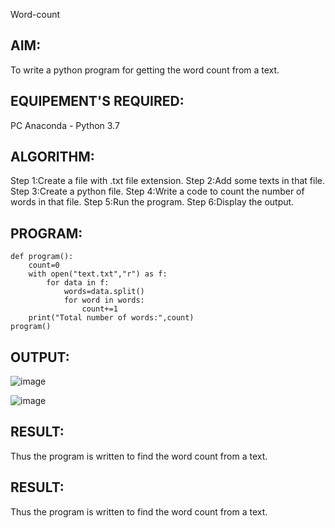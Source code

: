 Word-count
## AIM:
To write a python program for getting the word count from a text.

## EQUIPEMENT'S REQUIRED:
PC Anaconda - Python 3.7

## ALGORITHM:
Step 1:Create a file with .txt file extension.
Step 2:Add some texts in that file.
Step 3:Create a python file.
Step 4:Write a code to count the number of words in that file.
Step 5:Run the program.
Step 6:Display the output.
## PROGRAM:
```
def program():
    count=0
    with open("text.txt","r") as f:
        for data in f:
            words=data.split()
            for word in words:
                count+=1
    print("Total number of words:",count)
program()
```
## OUTPUT:
![image](https://github.com/sreekarsh/Word-count/assets/139841918/5e8d1bce-bd62-456b-8ebc-a4d5b38f8c82)

![image](https://github.com/sreekarsh/Word-count/assets/139841918/d3c33e0a-cd60-4deb-a290-eed47b16f268)



## RESULT:
Thus the program is written to find the word count from a text.



## RESULT:
Thus the program is written to find the word count from a text.
